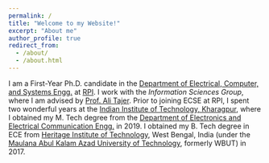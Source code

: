 ```yaml
---
permalink: /
title: "Welcome to my Website!"
excerpt: "About me"
author_profile: true
redirect_from: 
  - /about/
  - /about.html
---
```


I am a First-Year Ph.D. candidate in the [Department of Electrical, Computer, and Systems Engg.](https://www.ecse.rpi.edu/) at [RPI](https://www.rpi.edu/). I work with the _Information Sciences Group_, where I am advised by [Prof. Ali Tajer](https://www.isg-rpi.com/). Prior to joining ECSE at RPI, I spent two wonderful years at the [Indian Institute of Technology, Kharagpur](http://www.iitkgp.ac.in/), where I obtained my M. Tech degree from the [Department of Electronics and Electrical Communication Engg.](http://www.iitkgp.ac.in/department/EC) in 2019. I obtained my B. Tech degree in ECE from [Heritage Institute of Technology](https://www.heritageit.edu/), West Bengal, India (under the [Maulana Abul Kalam Azad University of Technology](http://makautexam.net/), formerly WBUT) in 2017.



